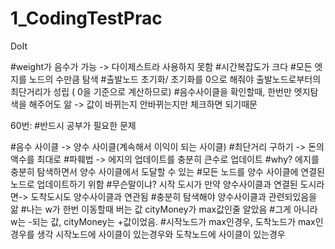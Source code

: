 # 1_CodingTestPrac
DoIt


#weight가 음수가 가능 -> 다이제스트라 사용하지 못함
#시간복잡도가 크다
#모든 엣지를 노드의 수만큼 탐색
#출발노드 초기화/ 초기화를 0으로 해줘야 출발노드로부터의 최단거리가 성립 ( 0을 기준으로 계산하므로)
#음수사이클을 확인할때, 한번만 엣지탐색을 해주어도 앎 -> 값이 바뀌는지 안바뀌는지만 체크하면 되기때문

60번: #반드시 공부가 필요한 문제

#음수 사이클 -> 양수 사이클(계속해서 이익이 되는 사이클)
#최단거리 구하기 -> 돈의 액수를 최대로
#파훼법 -> 에지의 업데이트를 충분히 큰수로 업데이트
#why? 에지를 충분히 탐색하면서 양수 사이클에서 도달할 수 있는
#모든 노드를 양수 사이클에 연결된 노드로 업데이트하기 위함
#무슨말이냐? 시작 도시가 만약 양수사이클과 연결된 도시라면-> 도착도시도 양수사이클과 연관됨
#충분히 탐색해야 양수사이클과 관련되있음을 앎
#나는 w가 한번 이동할때 버는 값 cityMoney가 max값인줄 알았음
#그게 아니라 w는 -되는 값, cityMoney는 +값이었음.
#시작노드가 max인경우, 도착노드가 max인경우를 생각 시작노드에 사이클이 있는경우와 도착노드에 사이클이 있는경우
